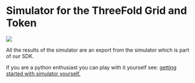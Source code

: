 # Simulator for the ThreeFold Grid and Token

![](whatisafarmer.png)

All the results of the simulator are an export from the simulator which is part of our SDK.

If you are a python enthusiast you can play with it yourself see: [getting started with simulator yourself.](farming_simulate.md)